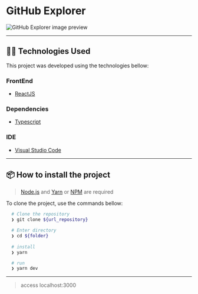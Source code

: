 # GitHub Explorer

![GitHub Explorer image preview](https://github.com/hstrada/ignite-reactjs/blob/master/.github/01-github-explorer.png?raw=true)

---
## 👨‍💻️ Technologies Used

This project was developed using the technologies bellow:
  
### FrontEnd

  - [ReactJS](https://pt-br.reactjs.org/)
  
### Dependencies

  - [Typescript](https://www.typescriptlang.org/)

### IDE

  - [Visual Studio Code](https://code.visualstudio.com/)

---
 
## 📦️ How to install the project

> [Node.js](https://nodejs.org/en/) and [Yarn](https://yarnpkg.com/) or [NPM](https://www.npmjs.com/) are required

To clone the project, use the commands bellow:

```bash
  # Clone the repository
  ❯ git clone ${url_repository}

  # Enter directory
  ❯ cd ${folder}
  
  # install
  ❯ yarn

  # run
  ❯ yarn dev
```

---

> access localhost:3000